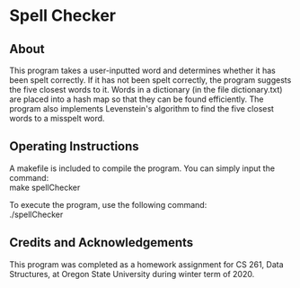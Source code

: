 # Spell Checker

## About
This program takes a user-inputted word and determines whether it has been spelt correctly. If it has not been spelt correctly, the program suggests the five closest words to it. Words in a dictionary (in the file dictionary.txt) are placed into a hash map so that they can be found efficiently. The program also implements Levenstein's algorithm to find the five closest words to a misspelt word.
## Operating Instructions
A makefile is included to compile the program. You can simply input the command:  
make spellChecker  

To execute the program, use the following command:  
./spellChecker  
## Credits and Acknowledgements
This program was completed as a homework assignment for CS 261, Data Structures, at Oregon State University during winter term of 2020. 

